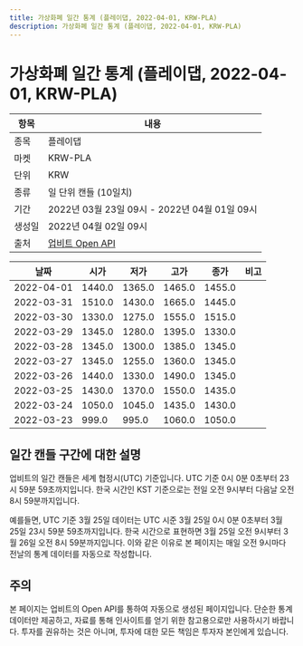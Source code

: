 ```yaml
---
title: 가상화폐 일간 통계 (플레이댑, 2022-04-01, KRW-PLA)
description: 가상화폐 일간 통계 (플레이댑, 2022-04-01, KRW-PLA)
---
```



가상화폐 일간 통계 (플레이댑, 2022-04-01, KRW-PLA)
===

|항목|내용|
|--|--|
|종목|플레이댑|
|마켓|KRW-PLA|
|단위|KRW|
|종류|일 단위 캔들 (10일치)|
|기간|2022년 03월 23일 09시 - 2022년 04월 01일 09시|
|생성일|2022년 04월 02일 09시|
|출처|[업비트 Open API](https://docs.upbit.com)|


|날짜|시가|저가|고가|종가|비고|
|--|--|--|--|--|--|
|2022-04-01|1440.0|1365.0|1465.0|1455.0|    |
|2022-03-31|1510.0|1430.0|1665.0|1445.0|    |
|2022-03-30|1330.0|1275.0|1555.0|1515.0|    |
|2022-03-29|1345.0|1280.0|1395.0|1330.0|    |
|2022-03-28|1345.0|1300.0|1385.0|1345.0|    |
|2022-03-27|1345.0|1255.0|1360.0|1345.0|    |
|2022-03-26|1440.0|1330.0|1490.0|1345.0|    |
|2022-03-25|1430.0|1370.0|1550.0|1435.0|    |
|2022-03-24|1050.0|1045.0|1435.0|1430.0|    |
|2022-03-23|999.0|995.0|1060.0|1050.0|    |


일간 캔들 구간에 대한 설명
---


업비트의 일간 캔들은 세계 협정시(UTC) 기준입니다. 
UTC 기준 0시 0분 0초부터 23시 59분 59초까지입니다. 
한국 시간인 KST 기준으로는 전일 오전 9시부터 다음날 오전 8시 59분까지입니다. 


예를들면, UTC 기준 3월 25일 데이터는 UTC 시준 3월 25일 0시 0분 0초부터 3월 25일 23시 59분 59초까지입니다. 
한국 시간으로 표현하면 3월 25일 오전 9시부터 3월 26일 오전 8시 59분까지입니다. 
이와 같은 이유로 본 페이지는 매일 오전 9시마다 전날의 통계 데이터를 자동으로 작성합니다. 


주의
---


본 페이지는 업비트의 Open API를 통하여 자동으로 생성된 페이지입니다. 
단순한 통계 데이터만 제공하고, 자료를 통해 인사이트를 얻기 위한 참고용으로만 사용하시기 바랍니다. 
투자를 권유하는 것은 아니며, 투자에 대한 모든 책임은 투자자 본인에게 있습니다. 
